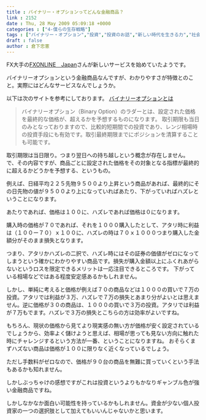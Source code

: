 ```yaml
---
title : バイナリー・オプションってどんな金融商品？
link : 2152
date : Thu, 28 May 2009 05:09:18 +0000
categories : ["4-僕らの生存戦略"]
tags : ["バイナリー・オプション","投資","投資のお話","新しい時代を生きる力","社会の知識"]
draft : false
author : 倉下忠憲
---
```


FX大手の<a href="http://www.fxonline.co.jp/">FXONLINE　Japan</a>さんが新しいサービスを始めていたようです。

バイナリーオプションという金融商品なんですが、わかりやすさが特徴とのこと。実際にはどんなサービスなんでしょうか。

以下は次のサイトを参考にしております。
<a href="http://www.fxonline.co.jp/beginners/cfd-binary/binary-about.html">バイナリーオプションとは</a>



<blockquote>バイナリーオプション（Binary Option）のラダーとは、設定された価格を最終的な価格が、超えるかを予想するものになります。
取引期限も当日のみとなっておりますので、比較的短期間での投資であり、レンジ相場時の投資手段にも有効です。取引最終期限までにポジションを清算することも可能です。</blockquote>

取引期限は当日限り。つまり翌日への持ち越しという概念が存在しません。
で、その内容ですが、商品ごとに設定された価格をその対象となる指標が最終的に超えるかどうかを予想する、というもの。

例えば、日経平均２２５先物９５００より上昇という商品があれば、最終的にその日先物の値が９５００より上になっていればあたり、下がっていればハズレということになります。

あたりであれば、価格は１００に、ハズレであれば価格は０になります。

購入時の価格が７０であれば、それを１０００購入したとして、アタリ時に利益は（１００ー７０）ｘ１００に、ハズレの時は７０ｘ１０００つまり購入した金額分がそのまま損失となります。

つまり、アタリかハズレの二択で、ハズレ時にはその証券の価値がゼロになってしまうという確かにわかりやすい商品です。損失が購入金額以上にふくれあがらないというロスを限定できるメリットは一応注目できるところです。
下がっている相場などではある程度安定感あるかもしれません。

しかし、単純に考えると価格が例えば７０の商品などは１０００の買いで７万の投資。アタリでは利益が３万、ハズレで７万の損失とあまり分がよいとは思えません。逆に価格が３０の商品は、１０００の買いで３万の投資。アタリでは利益が７万もでます。ハズレで３万の損失とこちらの方は効率がよいですね。

もちろん、現状の価格から見てより現実感の無い方が価格が安く設定されているでしょうから、効率よく儲けようと思えば、相場が思っても見ない方向に触れた時にチャレンジするという方法が一番、ということになりますね。
おそらくまずハズない商品は価格が１００に限りなく近くなっているでしょう。

ただし手数料がゼロなので、価格が９０台の商品を無難に買っていくという手法もあるかも知れません。

しかしぶっちゃけの感想ですがこれは投資というよりもかなりギャンブル色が強い金融商品ですね。

しかしなかなか面白い可能性を持っているかもしれません。資金が少ない個人投資家の一つの選択肢として加えてもいいんじゃないかと思います。
